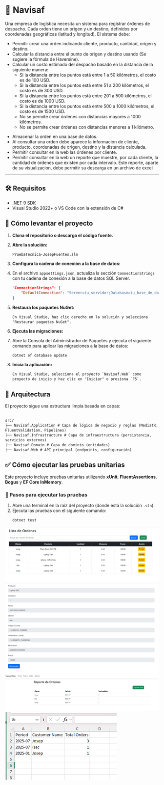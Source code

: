 # 🧭 Navisaf

Una empresa de logística necesita un sistema para registrar órdenes de despacho. Cada orden tiene un
origen y un destino, definidos por coordenadas geográficas (latitud y longitud). El sistema debe:
* Permitir crear una orden indicando cliente, producto, cantidad, origen y destino.
* Calcular la distancia entre el punto de origen y destino usando (Se sugiere la fórmula de Haversine).
* Calcular un costo estimado del despacho basado en la distancia de la siguiente manera:
  - Si la distancia entre los puntos está entre 1 a 50 kilómetros, el costo es de 100 USD.
  - Si la distancia entre los puntos está entre 51 a 200 kilómetros, el costo es de 300 USD.
  - Si la distancia entre los puntos está entre 201 a 500 kilómetros, el costo es de 1000 USD.
  - Si la distancia entre los puntos está entre 500 a 1000 kilómetros, el costo es de 1500 USD.
  - No se permite crear órdenes con distancias mayores a 1000 kilómetros.
  - No se permite crear órdenes con distancias menores a 1 kilómetro.
- Almacenar la orden en una base de datos.
- Al consultar una orden debe aparece la información de cliente, producto, coordenadas de origen,
destino y la distancia calculada.
- Permitir consultar en la web las órdenes por cliente.
- Permitir consultar en la web un reporte que muestre, por cada cliente, la cantidad de órdenes que
existen por cada intervalo. Este reporte, aparte de su visualizacion, debe permitir su descarga en un
archivo de excel

---
## 🛠 Requisitos
- [.NET 9 SDK](https://dotnet.microsoft.com/en-us/download)
- Visual Studio 2022+ o VS Code con la extensión de C#

## 🚀 Cómo levantar el proyecto

1. **Clona el repositorio o descarga el código fuente.**

2. **Abre la solución:**

   ```
   PruebaTecnica-JosepFuentes.sln
   ```
3. **Configura la cadena de conexión a la base de datos:**
4. En el archivo `appsettings.json`, actualiza la sección `ConnectionStrings` con tu cadena de conexión a la base de datos SQL Server.

   ```json
   "ConnectionStrings": {
       "DefaultConnection": "Server=tu_servidor;Database=tu_base_de_datos;User Id=tu_usuario;Password=tu_contraseña;"
   }
   ```
5. **Restaura los paquetes NuGet:**
   ```plaintext
   En Visual Studio, haz clic derecho en la solución y selecciona "Restaurar paquetes NuGet".
   ```
6. **Ejecuta las migraciones:**
7. Abre la Consola del Administrador de Paquetes y ejecuta el siguiente comando para aplicar las migraciones a la base de datos:

   ```
   dotnet ef database update
   ```
8. **Inicia la aplicación:**
    ``` plaintext
   En Visual Studio, selecciona el proyecto `Navisaf.Web` como proyecto de inicio y haz clic en "Iniciar" o presiona `F5`.
    ```

## 🧩 Arquitectura

El proyecto sigue una estructura limpia basada en capas:

```plaintext

src/
├── Navisaf.Application # Capa de lógica de negocio y reglas (MediatR, FluentValidation, Pipelines)
├── Navisaf.Infrastructure # Capa de infraestructura (persistencia, servicios externos)
├── Navisaf.Domain # Capa de dominio (entidades)
├── Navisaf.Web # API principal (endpoints, configuración)
```

## ✅ Cómo ejecutar las pruebas unitarias

Este proyecto incluye pruebas unitarias utilizando **xUnit**, **FluentAssertions**, **Bogus** y **EF Core InMemory**.

### 🔧 Pasos para ejecutar las pruebas

1. Abre una terminal en la raíz del proyecto (donde está la solución `.sln`):
2. Ejecuta las pruebas con el siguiente comando:
    ```bash
    dotnet test
    ```

![Vista previa](img/Ordenes.png)
![Vista previa](img/Detalle.png)
![Vista previa](img/Reporte.png)
![Vista previa](img/Excel.png)